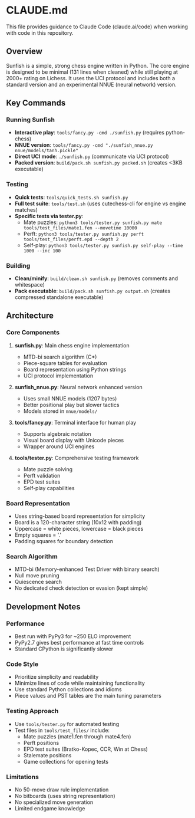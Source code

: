 # CLAUDE.md

This file provides guidance to Claude Code (claude.ai/code) when working with code in this repository.

## Overview

Sunfish is a simple, strong chess engine written in Python. The core engine is designed to be minimal (131 lines when cleaned) while still playing at 2000+ rating on Lichess. It uses the UCI protocol and includes both a standard version and an experimental NNUE (neural network) version.

## Key Commands

### Running Sunfish

- **Interactive play**: `tools/fancy.py -cmd ./sunfish.py` (requires python-chess)
- **NNUE version**: `tools/fancy.py -cmd "./sunfish_nnue.py nnue/models/tanh.pickle"`
- **Direct UCI mode**: `./sunfish.py` (communicate via UCI protocol)
- **Packed version**: `build/pack.sh sunfish.py packed.sh` (creates <3KB executable)

### Testing

- **Quick tests**: `tools/quick_tests.sh sunfish.py`
- **Full test suite**: `tools/test.sh` (uses cutechess-cli for engine vs engine matches)
- **Specific tests via tester.py**:
  - Mate puzzles: `python3 tools/tester.py sunfish.py mate tools/test_files/mate1.fen --movetime 10000`
  - Perft: `python3 tools/tester.py sunfish.py perft tools/test_files/perft.epd --depth 2`
  - Self-play: `python3 tools/tester.py sunfish.py self-play --time 1000 --inc 100`

### Building

- **Clean/minify**: `build/clean.sh sunfish.py` (removes comments and whitespace)
- **Pack executable**: `build/pack.sh sunfish.py output.sh` (creates compressed standalone executable)

## Architecture

### Core Components

1. **sunfish.py**: Main chess engine implementation
   - MTD-bi search algorithm (C*)
   - Piece-square tables for evaluation
   - Board representation using Python strings
   - UCI protocol implementation

2. **sunfish_nnue.py**: Neural network enhanced version
   - Uses small NNUE models (1207 bytes)
   - Better positional play but slower tactics
   - Models stored in `nnue/models/`

3. **tools/fancy.py**: Terminal interface for human play
   - Supports algebraic notation
   - Visual board display with Unicode pieces
   - Wrapper around UCI engines

4. **tools/tester.py**: Comprehensive testing framework
   - Mate puzzle solving
   - Perft validation
   - EPD test suites
   - Self-play capabilities

### Board Representation

- Uses string-based board representation for simplicity
- Board is a 120-character string (10x12 with padding)
- Uppercase = white pieces, lowercase = black pieces
- Empty squares = '.'
- Padding squares for boundary detection

### Search Algorithm

- MTD-bi (Memory-enhanced Test Driver with binary search)
- Null move pruning
- Quiescence search
- No dedicated check detection or evasion (kept simple)

## Development Notes

### Performance

- Best run with PyPy3 for ~250 ELO improvement
- PyPy2.7 gives best performance at fast time controls
- Standard CPython is significantly slower

### Code Style

- Prioritize simplicity and readability
- Minimize lines of code while maintaining functionality
- Use standard Python collections and idioms
- Piece values and PST tables are the main tuning parameters

### Testing Approach

- Use `tools/tester.py` for automated testing
- Test files in `tools/test_files/` include:
  - Mate puzzles (mate1.fen through mate4.fen)
  - Perft positions
  - EPD test suites (Bratko-Kopec, CCR, Win at Chess)
  - Stalemate positions
  - Game collections for opening tests

### Limitations

- No 50-move draw rule implementation
- No bitboards (uses string representation)
- No specialized move generation
- Limited endgame knowledge
